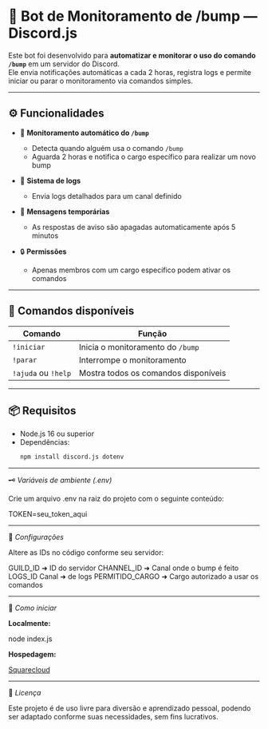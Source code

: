 # 🤖 Bot de Monitoramento de /bump — Discord.js

Este bot foi desenvolvido para **automatizar e monitorar o uso do comando `/bump`** em um servidor do Discord.  
Ele envia notificações automáticas a cada 2 horas, registra logs e permite iniciar ou parar o monitoramento via comandos simples.

---

## ⚙️ Funcionalidades

- 🔁 **Monitoramento automático do `/bump`**
  - Detecta quando alguém usa o comando `/bump`
  - Aguarda 2 horas e notifica o cargo específico para realizar um novo bump

- 🧠 **Sistema de logs**
  - Envia logs detalhados para um canal definido

- 🧹 **Mensagens temporárias**
  - As respostas de aviso são apagadas automaticamente após 5 minutos

- 🔒 **Permissões**
  - Apenas membros com um cargo específico podem ativar os comandos

---

## 🧩 Comandos disponíveis

| Comando | Função |
|----------|--------|
| `!iniciar` | Inicia o monitoramento do `/bump` |
| `!parar` | Interrompe o monitoramento |
| `!ajuda` ou `!help` | Mostra todos os comandos disponíveis |

---

## 📦 Requisitos

- Node.js 16 ou superior  
- Dependências:
  ```bash
  npm install discord.js dotenv

---

🗝️ *Variáveis de ambiente (.env)*

Crie um arquivo .env na raiz do projeto com o seguinte conteúdo:

TOKEN=seu_token_aqui

---

🔧 *Configurações*

Altere as IDs no código conforme seu servidor:

GUILD_ID ➜ ID do servidor
CHANNEL_ID ➜ Canal onde o bump é feito
LOGS_ID	Canal ➜ de logs
PERMITIDO_CARGO ➜ Cargo autorizado a usar os comandos

---

🚀 *Como iniciar*

**Localmente:**

node index.js

**Hospedagem:**

[Squarecloud](https://squarecloud.app)

---

🧾 *Licença*

Este projeto é de uso livre para diversão e aprendizado pessoal, podendo ser adaptado conforme suas necessidades, sem fins lucrativos.